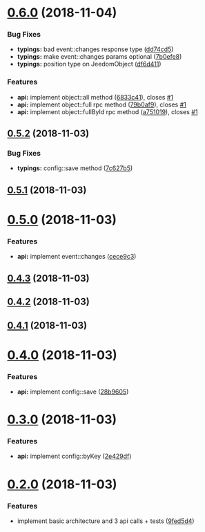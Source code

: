 # [0.6.0](https://github.com/guillaumearm/jeedom-node/compare/v0.5.2...v0.6.0) (2018-11-04)


### Bug Fixes

* **typings:** bad event::changes response type ([dd74cd5](https://github.com/guillaumearm/jeedom-node/commit/dd74cd5))
* **typings:** make event::changes params optional ([7b0efe8](https://github.com/guillaumearm/jeedom-node/commit/7b0efe8))
* **typings:** position type on JeedomObject ([df6d411](https://github.com/guillaumearm/jeedom-node/commit/df6d411))


### Features

* **api:** implement object::all method ([6833c41](https://github.com/guillaumearm/jeedom-node/commit/6833c41)), closes [#1](https://github.com/guillaumearm/jeedom-node/issues/1)
* **api:** implement object::full rpc method ([79b0af9](https://github.com/guillaumearm/jeedom-node/commit/79b0af9)), closes [#1](https://github.com/guillaumearm/jeedom-node/issues/1)
* **api:** implement object::fullById rpc method ([a751019](https://github.com/guillaumearm/jeedom-node/commit/a751019)), closes [#1](https://github.com/guillaumearm/jeedom-node/issues/1)



## [0.5.2](https://github.com/guillaumearm/jeedom-node/compare/v0.5.1...v0.5.2) (2018-11-03)


### Bug Fixes

* **typings:** config::save method ([7c627b5](https://github.com/guillaumearm/jeedom-node/commit/7c627b5))



## [0.5.1](https://github.com/guillaumearm/jeedom-node/compare/v0.5.0...v0.5.1) (2018-11-03)



# [0.5.0](https://github.com/guillaumearm/jeedom-node/compare/v0.4.3...v0.5.0) (2018-11-03)


### Features

* **api:** implement event::changes ([cece9c3](https://github.com/guillaumearm/jeedom-node/commit/cece9c3))



## [0.4.3](https://github.com/guillaumearm/jeedom-node/compare/v0.4.2...v0.4.3) (2018-11-03)



## [0.4.2](https://github.com/guillaumearm/jeedom-node/compare/v0.4.1...v0.4.2) (2018-11-03)



## [0.4.1](https://github.com/guillaumearm/jeedom-node/compare/v0.4.0...v0.4.1) (2018-11-03)



# [0.4.0](https://github.com/guillaumearm/jeedom-node/compare/v0.3.0...v0.4.0) (2018-11-03)


### Features

* **api:** implement config::save ([28b9605](https://github.com/guillaumearm/jeedom-node/commit/28b9605))



# [0.3.0](https://github.com/guillaumearm/jeedom-node/compare/v0.2.0...v0.3.0) (2018-11-03)


### Features

* **api:** implement config::byKey ([2e429df](https://github.com/guillaumearm/jeedom-node/commit/2e429df))



# [0.2.0](https://github.com/guillaumearm/jeedom-node/compare/9fed5d4...v0.2.0) (2018-11-03)


### Features

* implement basic architecture and 3 api calls + tests ([9fed5d4](https://github.com/guillaumearm/jeedom-node/commit/9fed5d4))



